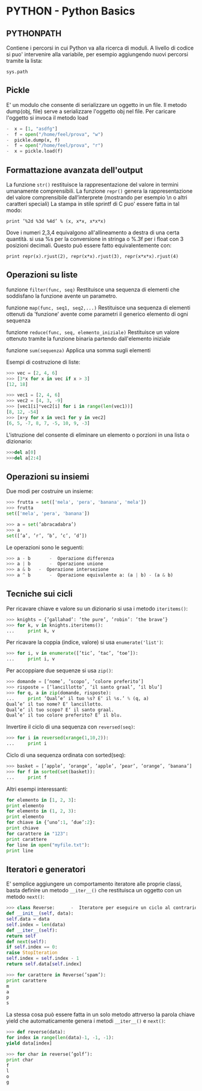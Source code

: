 PYTHON - Python Basics
======

PYTHONPATH
----------

Contiene i percorsi in cui Python va alla ricerca di moduli. A livello di codice si puo' intervenire alla variabile, per esempio aggiungendo nuovi percorsi tramite la lista:

`sys.path`


Pickle
------

E' un modulo che consente di serializzare un oggetto in un file.
Il metodo dump(obj, file) serve a serializzare l'oggetto obj nel file.
Per caricare l'oggetto si invoca il metodo load

```python
-  x = [1, "asdfg"]
-  f = open("/home/feel/prova", "w")
-  pickle.dump(x, f)
-  f = open("/home/feel/prova", "r")
-  x = pickle.load(f)
```


Formattazione avanzata dell'output
----------------------------------

La funzione `str()` restituisce la rappresentazione del valore in termini umanamente comprensibili.
La funzione `repr()` genera la rappresentazione del valore comprensibile dall’interprete (mostrando per esempio \n o altri caratteri speciali)
La stampa in stile sprintf di C puo' essere fatta in tal modo:

`print ’%2d %3d %4d’ % (x, x*x, x*x*x)`



Dove i numeri 2,3,4 equivalgono all'allineamento a destra di una certa quantità. si usa %s per la conversione in stringa o %.3f per i float con 3 posizioni decimali.
Questo può essere fatto equivalentemente con:



`print repr(x).rjust(2), repr(x*x).rjust(3), repr(x*x*x).rjust(4)`






## Operazioni su liste

funzione `filter(func, seq)`
Restituisce una sequenza di elementi che soddisfano la funzione avente un parametro.

funzione `map(func, seq1, seq2,...)`
Restituisce una sequenza di elementi ottenuti da 'funzione' avente come parametri il generico elemento di ogni sequenza

funzione `reduce(func, seq, elemento_iniziale)`
Restituisce un valore ottenuto tramite la funzione binaria partendo dall'elemento iniziale

funzione `sum(sequenza)`
Applica una somma sugli elementi


Esempi di costruzione di liste:

```python
>>> vec = [2, 4, 6]
>>> [3*x for x in vec if x > 3]
[12, 18]

>>> vec1 = [2, 4, 6]
>>> vec2 = [4, 3, -9]
>>> [vec1[i]*vec2[i] for i in range(len(vec1))]
[8, 12, -54]
>>> [x+y for x in vec1 for y in vec2]
[6, 5, -7, 8, 7, -5, 10, 9, -3]
```


L'istruzione del consente di eliminare un elemento o porzioni in una lista o dizionario:

```python
>>>del a[0]
>>>del a[2:4]
```





## Operazioni su insiemi

Due modi per costruire un insieme:


```python
>>> frutta = set(['mela', 'pera', 'banana', 'mela'])
>>> frutta
set(['mela', 'pera', 'banana'])

>>> a = set(’abracadabra’)
>>> a
set([’a’, ’r’, ’b’, ’c’, ’d’])
```


Le operazioni sono le seguenti:


```python
>>> a - b       -  Operazione differenza
>>> a | b       -  Operazione unione
>>> a & b   -  Operazione intersezione
>>> a ^ b       -  Operazione equivalente a: (a | b) - (a & b)
```


## Tecniche sui cicli

Per ricavare chiave e valore su un dizionario si usa i metodo `iteritems()`:


```python
>>> knights = {’gallahad’: ’the pure’, ’robin’: ’the brave’}
>>> for k, v in knights.iteritems():
...     print k, v
```



Per ricavare la coppia (indice, valore) si usa `enumerate('list')`:


```python
>>> for i, v in enumerate([’tic’, ’tac’, ’toe’]):
...     print i, v
```


Per accoppiare due sequenze si usa `zip()`:


```python
>>> domande = [’nome’, ’scopo’, ’colore preferito’]
>>> risposte = [’lancillotto’, ’il santo graal’, ’il blu’]
>>> for q, a in zip(domande, risposte):
...     print ’Qual’e‘ il tuo %s? E‘ il %s.’ % (q, a)
Qual’e‘ il tuo nome? E‘ lancillotto.
Qual’e‘ il tuo scopo? E‘ il santo graal.
Qual’e‘ il tuo colore preferito? E‘ il blu.
```


Invertire il ciclo di una sequenza con `reversed(seq)`:


```python
>>> for i in reversed(xrange(1,10,2)):
...     print i
```


Ciclo di una sequenza ordinata con sorted(seq):


```python
>>> basket = [’apple’, ’orange’, ’apple’, ’pear’, ’orange’, ’banana’]
>>> for f in sorted(set(basket)):
...     print f
```


Altri esempi interessanti:


```python
for elemento in [1, 2, 3]:
print elemento
for elemento in (1, 2, 3):
print elemento
for chiave in {’uno’:1, ’due’:2}:
print chiave
for carattere in "123":
print carattere
for line in open("myfile.txt"):
print line
```




## Iteratori e generatori

E' semplice aggiungere un comportamento iteratore alle proprie classi,
basta definire un metodo `__iter__()` che restituisca un oggetto con un metodo `next()`:


```python
>>> class Reverse:      -  Iteratore per eseguire un ciclo al contrario su una sequenza
def __init__(self, data):
self.data = data
self.index = len(data)
def __iter__(self):
return self
def next(self):
if self.index == 0:
raise StopIteration
self.index = self.index - 1
return self.data[self.index]

>>> for carattere in Reverse(’spam’):
print carattere
m
a
p
s
```


La stessa cosa può essere fatta in un solo metodo attrverso la parola chiave yield che automaticamente genera i metodi `__iter__()` e `next()`:


```python
>>> def reverse(data):
for index in range(len(data)-1, -1, -1):
yield data[index]

>>> for char in reverse(’golf’):
print char
f
l
o
g
```


